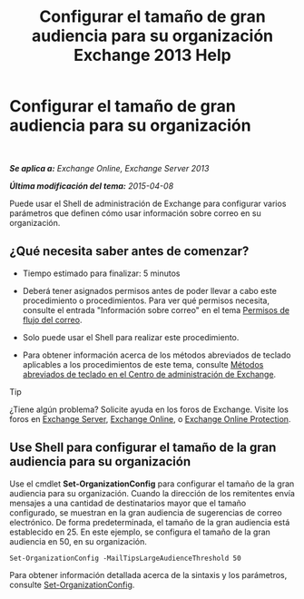 ﻿---
title: 'Configurar el tamaño de gran audiencia para su organización Exchange 2013 Help'
TOCTitle: Configurar el tamaño de gran audiencia para su organización
ms:assetid: 8a37911c-4339-4921-b5d3-0a5a774d4517
ms:mtpsurl: https://technet.microsoft.com/es-es/library/JJ659068(v=EXCHG.150)
ms:contentKeyID: 49895761
ms.date: 04/23/2018
mtps_version: v=EXCHG.150
ms.translationtype: HT
---

# Configurar el tamaño de gran audiencia para su organización

 

_**Se aplica a:** Exchange Online, Exchange Server 2013_

_**Última modificación del tema:** 2015-04-08_

Puede usar el Shell de administración de Exchange para configurar varios parámetros que definen cómo usar información sobre correo en su organización.

## ¿Qué necesita saber antes de comenzar?

  - Tiempo estimado para finalizar: 5 minutos

  - Deberá tener asignados permisos antes de poder llevar a cabo este procedimiento o procedimientos. Para ver qué permisos necesita, consulte el entrada "Información sobre correo" en el tema [Permisos de flujo del correo](mail-flow-permissions-exchange-2013-help.md).

  - Solo puede usar el Shell para realizar este procedimiento.

  - Para obtener información acerca de los métodos abreviados de teclado aplicables a los procedimientos de este tema, consulte [Métodos abreviados de teclado en el Centro de administración de Exchange](keyboard-shortcuts-in-the-exchange-admin-center-exchange-online-protection-help.md).


> [!TIP]
> ¿Tiene algún problema? Solicite ayuda en los foros de Exchange. Visite los foros en <A href="https://go.microsoft.com/fwlink/p/?linkid=60612">Exchange Server</A>, <A href="https://go.microsoft.com/fwlink/p/?linkid=267542">Exchange Online</A>, o <A href="https://go.microsoft.com/fwlink/p/?linkid=285351">Exchange Online Protection</A>.



## Use Shell para configurar el tamaño de la gran audiencia para su organización

Use el cmdlet **Set-OrganizationConfig** para configurar el tamaño de la gran audiencia para su organización. Cuando la dirección de los remitentes envía mensajes a una cantidad de destinatarios mayor que el tamaño configurado, se muestran en la gran audiencia de sugerencias de correo electrónico. De forma predeterminada, el tamaño de la gran audiencia está establecido en 25. En este ejemplo, se configura el tamaño de la gran audiencia en 50, en su organización.

    Set-OrganizationConfig -MailTipsLargeAudienceThreshold 50

Para obtener información detallada acerca de la sintaxis y los parámetros, consulte [Set-OrganizationConfig](https://technet.microsoft.com/es-es/library/aa997443\(v=exchg.150\)).


